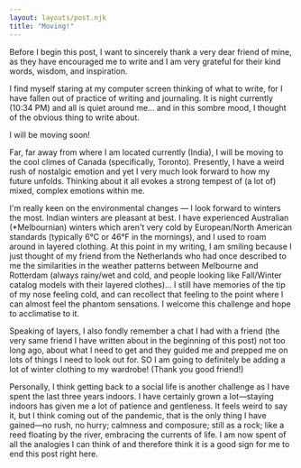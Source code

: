 ```yaml
---
layout: layouts/post.njk
title: "Moving!"
---
```

Before I begin this post, I want to sincerely thank a very dear friend of mine, as they have encouraged me to write and I am very grateful for their kind words, wisdom, and inspiration.

I find myself staring at my computer screen thinking of what to write, for I have fallen out of practice of writing and journaling. It is night currently (10:34 PM) and all is quiet around me... and in this sombre mood, I thought of the obvious thing to write about.

I will be moving soon!

Far, far away from where I am located currently (India), I will be moving to the cool climes of Canada (specifically, Toronto). Presently, I have a weird rush of nostalgic emotion and yet I very much look forward to how my future unfolds. Thinking about it all evokes a strong tempest of (a lot of) mixed, complex emotions within me.

I'm really keen on the environmental changes — I look forward to winters the most. Indian winters are pleasant at best. I have experienced Australian (*Melbournian) winters which aren't very cold by European/North American standards (typically 6°C or 46°F in the mornings), and I used to roam around in layered clothing. At this point in my writing, I am smiling because I just thought of my friend from the Netherlands who had once described to me the similarities in the weather patterns between Melbourne and Rotterdam (always rainy/wet and cold, and people looking like Fall/Winter catalog models with their layered clothes)... I still have memories of the tip of my nose feeling cold, and can recollect that feeling to the point where I can almost feel the phantom sensations. I welcome this challenge and hope to acclimatise to it. 

Speaking of layers, I also fondly remember a chat I had with a friend (the very same friend I have written about in the beginning of this post) not too long ago, about what I need to get and they guided me and prepped me on lots of things I need to look out for. SO I am going to definitely be adding a lot of winter clothing to my wardrobe! (Thank you good friend!)

Personally, I think getting back to a social life is another challenge as I have spent the last three years indoors. I have certainly grown a lot—staying indoors has given me a lot of patience and gentleness. It feels weird to say it, but I think coming out of the pandemic, that is the only thing I have gained—no rush, no hurry; calmness and composure; still as a rock; like a reed floating by the river, embracing the currents of life. I am now spent of all the analogies I can think of and therefore think it is a good sign for me to end this post right here.